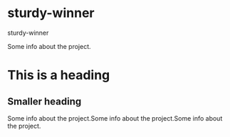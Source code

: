 # sturdy-winner
sturdy-winner

Some info about the project.
# This is a heading

## Smaller heading

Some info about the project.Some info about the project.Some info about the project.
